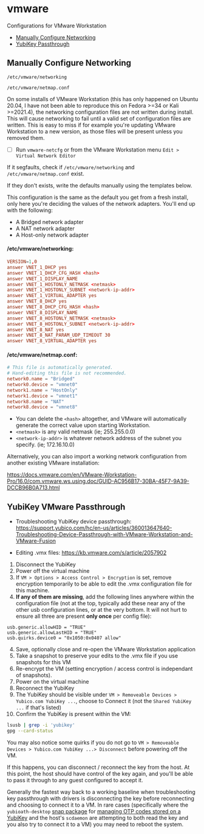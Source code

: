 # vmware

Configurations for VMware Workstation

- [Manually Configure Networking](#manually-configure-networking)
- [YubiKey Passthrough](#yubikey-vmware-passthrough)

## Manually Configure Networking

`/etc/vmware/networking`

`/etc/vmware/netmap.conf`

On some installs of VMware Workstation (this has only happened on Ubuntu 20.04, I have not been able to reproduce this on Fedora >=34 or Kali >=2021.4), the networking configuration files are not written during install. This will cause networking to fail until a valid set of configuration files are written. This is easy to miss if for example you're updating VMware Workstation to a new version, as those files will be present unless you removed them.

- [ ] Run `vmware-netcfg` or from the VMware Workstation menu `Edit > Virtual Network Editor`

If it segfaults, check if `/etc/vmware/networking` and `/etc/vmware/netmap.conf` exist.

If they don't exists, write the defaults manually using the templates below.

This configuration is the same as the default you get from a fresh install, only here you're deciding the values of the network adapters. You'll end up with the following:

* A Bridged network adapter
* A NAT network adapter
* A Host-only network adapter

#### /etc/vmware/networking:

```conf
VERSION=1,0
answer VNET_1_DHCP yes
answer VNET_1_DHCP_CFG_HASH <hash>
answer VNET_1_DISPLAY_NAME 
answer VNET_1_HOSTONLY_NETMASK <netmask>
answer VNET_1_HOSTONLY_SUBNET <network-ip-addr>
answer VNET_1_VIRTUAL_ADAPTER yes
answer VNET_8_DHCP yes
answer VNET_8_DHCP_CFG_HASH <hash>
answer VNET_8_DISPLAY_NAME 
answer VNET_8_HOSTONLY_NETMASK <netmask>
answer VNET_8_HOSTONLY_SUBNET <network-ip-addr>
answer VNET_8_NAT yes
answer VNET_8_NAT_PARAM_UDP_TIMEOUT 30
answer VNET_8_VIRTUAL_ADAPTER yes
```

#### /etc/vmware/netmap.conf:

```conf
# This file is automatically generated.
# Hand-editing this file is not recommended.
network0.name = "Bridged"
network0.device = "vmnet0"
network1.name = "HostOnly"
network1.device = "vmnet1"
network8.name = "NAT"
network8.device = "vmnet8"
```

* You can delete the `<hash>` altogether, and VMware will automatically generate the correct value upon starting Workstation.
* `<netmask>` is any valid netmask (ie; 255.255.0.0)
* `<network-ip-addr>` is whatever network address of the subnet you specify. (ie; 172.16.10.0)

Alternatively, you can also import a working network configuration from another existing VMware installation:

<https://docs.vmware.com/en/VMware-Workstation-Pro/16.0/com.vmware.ws.using.doc/GUID-AC956B17-30BA-45F7-9A39-DCCB96B0A713.html>


## YubiKey VMware Passthrough

- Troubleshooting YubiKey device passthrough:
<https://support.yubico.com/hc/en-us/articles/360013647640-Troubleshooting-Device-Passthrough-with-VMware-Workstation-and-VMware-Fusion>

- Editing .vmx files:
<https://kb.vmware.com/s/article/2057902>

1. Disconnect the YubiKey
2. Power off the virtual machine
3. If `VM > Options > Access Control > Encryption` is set, remove encryption temporarily to be able to edit the .vmx configuration file for this machine.
4. **If any of them are missing**, add the following lines anywhere within the configuration file (not at the top, typically add these near any of the other usb configuration lines, or at the very bottom. It will not hurt to ensure all three are present **only once** per config file):

```vmx
usb.generic.allowHID = "TRUE"
usb.generic.allowLastHID = "TRUE"
usb.quirks.device0 = "0x1050:0x0407 allow"
```
4. Save, optionally close and re-open the VMware Workstation application
5. Take a snapshot to preserve your edits to the .vmx file if you use snapshots for this VM
6. Re-encrypt the VM (setting encryption / access control is independant of snapshots).
5. Power on the virtual machine
6. Reconnect the YubiKey
7. The YubiKey should be visible under `VM > Removeable Devices > Yubico.com YubiKey ...`, choose to Connect it (not the `Shared YubiKey ...` if that's listed)
8. Confirm the YubiKey is present within the VM:
```bash
lsusb | grep -i 'yubikey'
gpg --card-status
```

You may also notice some quirks if you do not go to `VM > Removeable Devices > Yubico.com YubiKey ...> Disconnect` before powering off the VM.

If this happens, you can disconnect / reconnect the key from the host. At this point, the host should have control of the key again, and you'll be able to pass it through to any guest configured to accept it.

Generally the fastest way back to a working baseline when troubleshooting key passthrough with drivers is disconnecting the key before reconnecting and choosing to connect it to a VM. In rare cases (specifically where the `yubioath-desktop` [snap package](https://snapcraft.io/yubioath-desktop) for [managing OTP codes stored on a YubiKey](https://github.com/Yubico/yubioath-desktop) and the host's `scdaemon` are attempting to both read the key and you also try to connect it to a VM) you may need to reboot the system.
